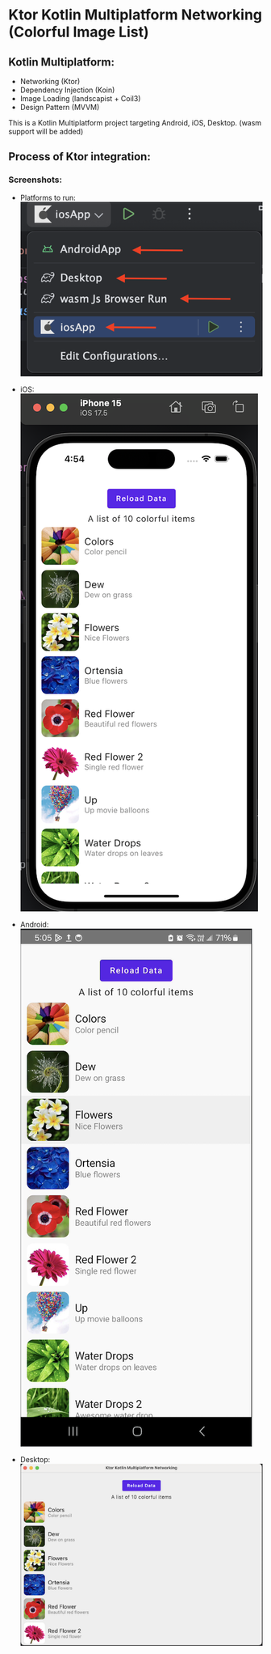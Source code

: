 # Ktor Kotlin Multiplatform Networking (Colorful Image List)
## Kotlin Multiplatform:
- Networking (Ktor)
- Dependency Injection (Koin)
- Image Loading (landscapist + Coil3)
- Design Pattern (MVVM)

This is a Kotlin Multiplatform project targeting Android, iOS, Desktop. (wasm support will be added)



## Process of Ktor integration:

### Screenshots:

- Platforms to run:
![iOS Screenshot](https://raw.githubusercontent.com/TouhidApps/Ktor-Kotlin-Multiplatform-Networking/refs/heads/main/screenshots/ktor-platforms.png)

- iOS:
![iOS Screenshot](https://raw.githubusercontent.com/TouhidApps/Ktor-Kotlin-Multiplatform-Networking/refs/heads/main/screenshots/ktor-ios.png)

- Android:
![Android Screenshot](https://raw.githubusercontent.com/TouhidApps/Ktor-Kotlin-Multiplatform-Networking/refs/heads/main/screenshots/ktor-android.png)

- Desktop:
![Desktop Screenshot](https://raw.githubusercontent.com/TouhidApps/Ktor-Kotlin-Multiplatform-Networking/refs/heads/main/screenshots/ktor-desktop.png)


